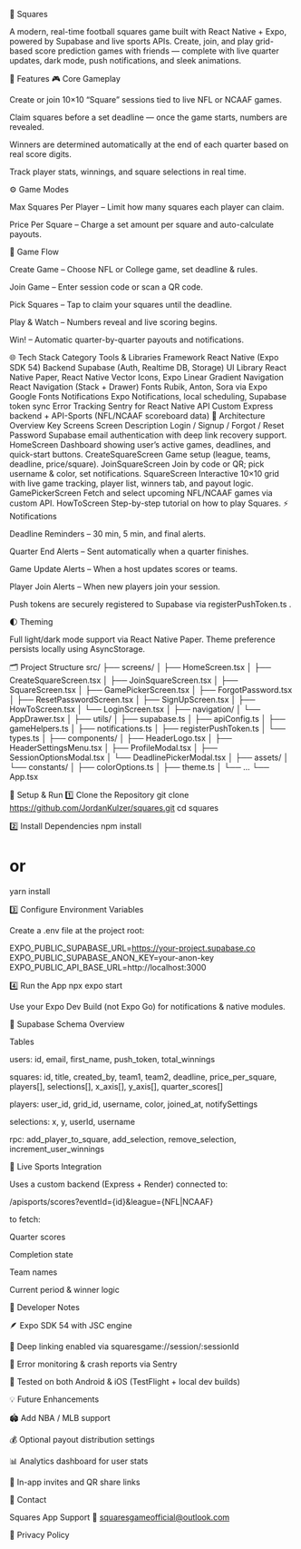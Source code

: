 🏈 Squares

A modern, real-time football squares game built with React Native + Expo, powered by Supabase and live sports APIs.
Create, join, and play grid-based score prediction games with friends — complete with live quarter updates, dark mode, push notifications, and sleek animations.

📱 Features
🎮 Core Gameplay

Create or join 10×10 “Square” sessions tied to live NFL or NCAAF games.

Claim squares before a set deadline — once the game starts, numbers are revealed.

Winners are determined automatically at the end of each quarter based on real score digits.

Track player stats, winnings, and square selections in real time.

⚙️ Game Modes

Max Squares Per Player – Limit how many squares each player can claim.

Price Per Square – Charge a set amount per square and auto-calculate payouts.

🧾 Game Flow

Create Game – Choose NFL or College game, set deadline & rules.

Join Game – Enter session code or scan a QR code.

Pick Squares – Tap to claim your squares until the deadline.

Play & Watch – Numbers reveal and live scoring begins.

Win! – Automatic quarter-by-quarter payouts and notifications.

🌐 Tech Stack
Category	Tools & Libraries
Framework	React Native (Expo SDK 54)
Backend	Supabase (Auth, Realtime DB, Storage)
UI Library	React Native Paper, React Native Vector Icons, Expo Linear Gradient
Navigation	React Navigation (Stack + Drawer)
Fonts	Rubik, Anton, Sora via Expo Google Fonts
Notifications	Expo Notifications, local scheduling, Supabase token sync
Error Tracking	Sentry for React Native
API	Custom Express backend + API-Sports (NFL/NCAAF scoreboard data)
🧩 Architecture Overview
Key Screens
Screen	Description
Login / Signup / Forgot / Reset Password	Supabase email authentication with deep link recovery support.
HomeScreen	Dashboard showing user’s active games, deadlines, and quick-start buttons.
CreateSquareScreen	Game setup (league, teams, deadline, price/square).
JoinSquareScreen	Join by code or QR; pick username & color, set notifications.
SquareScreen	Interactive 10×10 grid with live game tracking, player list, winners tab, and payout logic.
GamePickerScreen	Fetch and select upcoming NFL/NCAAF games via custom API.
HowToScreen	Step-by-step tutorial on how to play Squares.
⚡ Notifications

Deadline Reminders – 30 min, 5 min, and final alerts.

Quarter End Alerts – Sent automatically when a quarter finishes.

Game Update Alerts – When a host updates scores or teams.

Player Join Alerts – When new players join your session.

Push tokens are securely registered to Supabase via registerPushToken.ts
.

🌓 Theming

Full light/dark mode support via React Native Paper.
Theme preference persists locally using AsyncStorage.

🗂️ Project Structure
src/
 ├── screens/
 │   ├── HomeScreen.tsx
 │   ├── CreateSquareScreen.tsx
 │   ├── JoinSquareScreen.tsx
 │   ├── SquareScreen.tsx
 │   ├── GamePickerScreen.tsx
 │   ├── ForgotPassword.tsx
 │   ├── ResetPasswordScreen.tsx
 │   ├── SignUpScreen.tsx
 │   ├── HowToScreen.tsx
 │   └── LoginScreen.tsx
 │
 ├── navigation/
 │   └── AppDrawer.tsx
 │
 ├── utils/
 │   ├── supabase.ts
 │   ├── apiConfig.ts
 │   ├── gameHelpers.ts
 │   ├── notifications.ts
 │   ├── registerPushToken.ts
 │   └── types.ts
 │
 ├── components/
 │   ├── HeaderLogo.tsx
 │   ├── HeaderSettingsMenu.tsx
 │   ├── ProfileModal.tsx
 │   ├── SessionOptionsModal.tsx
 │   └── DeadlinePickerModal.tsx
 │
 ├── assets/
 │   └── constants/
 │       ├── colorOptions.ts
 │       ├── theme.ts
 │       └── ...
 └── App.tsx

🚀 Setup & Run
1️⃣ Clone the Repository
git clone https://github.com/JordanKulzer/squares.git
cd squares

2️⃣ Install Dependencies
npm install
# or
yarn install

3️⃣ Configure Environment Variables

Create a .env file at the project root:

EXPO_PUBLIC_SUPABASE_URL=https://your-project.supabase.co
EXPO_PUBLIC_SUPABASE_ANON_KEY=your-anon-key
EXPO_PUBLIC_API_BASE_URL=http://localhost:3000

4️⃣ Run the App
npx expo start


Use your Expo Dev Build (not Expo Go) for notifications & native modules.

🧠 Supabase Schema Overview

Tables

users: id, email, first_name, push_token, total_winnings

squares: id, title, created_by, team1, team2, deadline, price_per_square, players[], selections[], x_axis[], y_axis[], quarter_scores[]

players: user_id, grid_id, username, color, joined_at, notifySettings

selections: x, y, userId, username

rpc: add_player_to_square, add_selection, remove_selection, increment_user_winnings

🏈 Live Sports Integration

Uses a custom backend (Express + Render) connected to:

/apisports/scores?eventId={id}&league={NFL|NCAAF}


to fetch:

Quarter scores

Completion state

Team names

Current period & winner logic

🧰 Developer Notes

🪶 Expo SDK 54 with JSC engine

🧭 Deep linking enabled via squaresgame://session/:sessionId

🧱 Error monitoring & crash reports via Sentry

📱 Tested on both Android & iOS (TestFlight + local dev builds)

💡 Future Enhancements

🏟️ Add NBA / MLB support

💰 Optional payout distribution settings

📊 Analytics dashboard for user stats

🤝 In-app invites and QR share links

📧 Contact

Squares App Support
📩 squaresgameofficial@outlook.com

🔗 Privacy Policy
